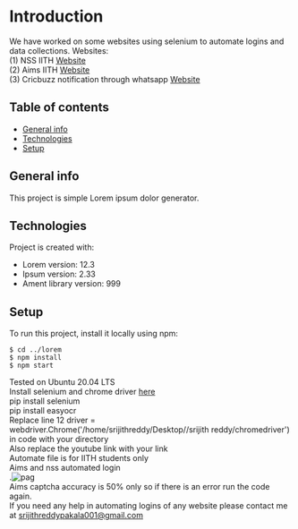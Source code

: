 # Introduction
We have worked on some websites using selenium to automate logins and data collections.
Websites: <br>
 (1) NSS IITH [Website](https://nss.iith.ac.in/hours_portal/)<br>
 (2) Aims IITH [Website](https://aims.iith.ac.in/aims/)<br>
 (3) Cricbuzz notification through whatsapp [Website](https://www.cricbuzz.com/)<br>
## Table of contents
* [General info](#general-info)
* [Technologies](#technologies)
* [Setup](#setup)

## General info
This project is simple Lorem ipsum dolor generator.
	
## Technologies
Project is created with:
* Lorem version: 12.3
* Ipsum version: 2.33
* Ament library version: 999
	
## Setup
To run this project, install it locally using npm:

```
$ cd ../lorem
$ npm install
$ npm start
```
Tested on Ubuntu 20.04 LTS<br>
Install selenium and chrome driver [here](https://chromedriver.chromium.org/downloads)<br>
pip install selenium<br>
pip install easyocr<br>
Replace line 12 driver = webdriver.Chrome('/home/srijithreddy/Desktop//srijith reddy/chromedriver') in code with your directory<br>
Also replace the youtube link with your link<br>
Automate file is for IITH students only<br>
Aims and nss automated login<br> .![pag](https://user-images.githubusercontent.com/54314892/113487173-2fbfab00-94d4-11eb-95f4-b646a55e8e89.gif)<br>
Aims captcha accuracy is 50% only so if there is an error run the code again.<br>
If you need any help in automating logins of any website please contact me at srijithreddypakala001@gmail.com
